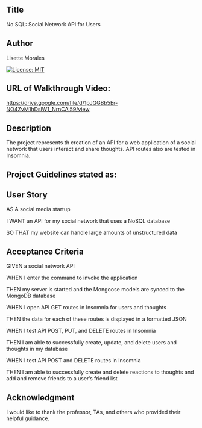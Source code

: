 ## Title
No SQL: Social Network API for Users

## Author
Lisette Morales 

[![License: MIT](https://img.shields.io/badge/License-MIT-yellow.svg)](https://opensource.org/licenses/MIT)

## URL of Walkthrough Video:
 https://drive.google.com/file/d/1pJGGBb5Er-NO4ZvM1hDslW1_NrnCAl59/view
 
## Description
The project represents th creation of an API for a web application of a social network that users interact and share thoughts. API routes also are tested in Insomnia.

## Project Guidelines stated as:

## User Story

AS A social media startup

I WANT an API for my social network that uses a NoSQL database

SO THAT my website can handle large amounts of unstructured data

## Acceptance Criteria

GIVEN a social network API

WHEN I enter the command to invoke the application

THEN my server is started and the Mongoose models are synced to the MongoDB database

WHEN I open API GET routes in Insomnia for users and thoughts

THEN the data for each of these routes is displayed in a formatted JSON

WHEN I test API POST, PUT, and DELETE routes in Insomnia

THEN I am able to successfully create, update, and delete users and thoughts in my database

WHEN I test API POST and DELETE routes in Insomnia

THEN I am able to successfully create and delete reactions to thoughts and add and remove friends to a user’s friend list

## Acknowledgment
I would like to thank the professor, TAs, and others who provided their helpful guidance.


